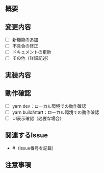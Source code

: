 ## 概要
<!-- このプルリクエストの目的や変更内容を簡潔に説明 -->

## 変更内容
- [ ] 新機能の追加
- [ ] 不具合の修正
- [ ] ドキュメントの更新
- [ ] その他（詳細記述）

## 実装内容
<!-- 実装した内容の詳細や技術的なポイントを記載 -->

## 動作確認
- [ ] yarn dev：ローカル環境での動作確認
- [ ] yarn build/start：ローカル環境での動作確認
- [ ] UI表示確認（必要な場合）

## 関連するIssue
- #（Issue番号を記載）

## 注意事項
<!-- レビュー時に確認してほしいポイントや特記事項を記載 -->